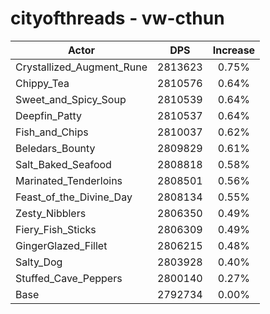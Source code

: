 # cityofthreads - vw-cthun
| Actor | DPS | Increase |
|---|:---:|:---:|
|Crystallized_Augment_Rune|2813623|0.75%|
|Chippy_Tea|2810576|0.64%|
|Sweet_and_Spicy_Soup|2810539|0.64%|
|Deepfin_Patty|2810537|0.64%|
|Fish_and_Chips|2810037|0.62%|
|Beledars_Bounty|2809829|0.61%|
|Salt_Baked_Seafood|2808818|0.58%|
|Marinated_Tenderloins|2808501|0.56%|
|Feast_of_the_Divine_Day|2808134|0.55%|
|Zesty_Nibblers|2806350|0.49%|
|Fiery_Fish_Sticks|2806309|0.49%|
|GingerGlazed_Fillet|2806215|0.48%|
|Salty_Dog|2803928|0.40%|
|Stuffed_Cave_Peppers|2800140|0.27%|
|Base|2792734|0.00%|
